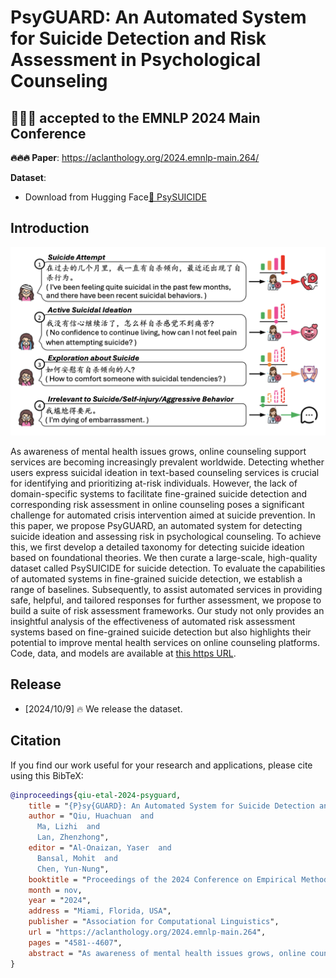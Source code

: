 # PsyGUARD: An Automated System for Suicide Detection and Risk Assessment in Psychological Counseling

## 🎉🎉🎉 accepted to the EMNLP 2024 Main Conference

**🔥🔥🔥 Paper**: https://aclanthology.org/2024.emnlp-main.264/

**Dataset**:

- Download from Hugging Face[🤗 PsySUICIDE](https://huggingface.co/datasets/qiuhuachuan/PsySUICIDE)

## Introduction

![Automatic Evaluation](static/psyguard.png)

As awareness of mental health issues grows, online counseling support services are becoming increasingly prevalent worldwide. Detecting whether users express suicidal ideation in text-based counseling services is crucial for identifying and prioritizing at-risk individuals. However, the lack of domain-specific systems to facilitate fine-grained suicide detection and corresponding risk assessment in online counseling poses a significant challenge for automated crisis intervention aimed at suicide prevention. In this paper, we propose PsyGUARD, an automated system for detecting suicide ideation and assessing risk in psychological counseling. To achieve this, we first develop a detailed taxonomy for detecting suicide ideation based on foundational theories. We then curate a large-scale, high-quality dataset called PsySUICIDE for suicide detection. To evaluate the capabilities of automated systems in fine-grained suicide detection, we establish a range of baselines. Subsequently, to assist automated services in providing safe, helpful, and tailored responses for further assessment, we propose to build a suite of risk assessment frameworks. Our study not only provides an insightful analysis of the effectiveness of automated risk assessment systems based on fine-grained suicide detection but also highlights their potential to improve mental health services on online counseling platforms. Code, data, and models are available at [this https URL](https://github.com/qiuhuachuan/PsyGUARD).

## Release

- [2024/10/9] 🔥 We release the dataset.

## Citation

If you find our work useful for your research and applications, please cite using this BibTeX:

```bibtex
@inproceedings{qiu-etal-2024-psyguard,
    title = "{P}sy{GUARD}: An Automated System for Suicide Detection and Risk Assessment in Psychological Counseling",
    author = "Qiu, Huachuan  and
      Ma, Lizhi  and
      Lan, Zhenzhong",
    editor = "Al-Onaizan, Yaser  and
      Bansal, Mohit  and
      Chen, Yun-Nung",
    booktitle = "Proceedings of the 2024 Conference on Empirical Methods in Natural Language Processing",
    month = nov,
    year = "2024",
    address = "Miami, Florida, USA",
    publisher = "Association for Computational Linguistics",
    url = "https://aclanthology.org/2024.emnlp-main.264",
    pages = "4581--4607",
    abstract = "As awareness of mental health issues grows, online counseling support services are becoming increasingly prevalent worldwide. Detecting whether users express suicidal ideation in text-based counseling services is crucial for identifying and prioritizing at-risk individuals. However, the lack of domain-specific systems to facilitate fine-grained suicide detection and corresponding risk assessment in online counseling poses a significant challenge for automated crisis intervention aimed at suicide prevention. In this paper, we propose PsyGUARD, an automated system for detecting suicide ideation and assessing risk in psychological counseling. To achieve this, we first develop a detailed taxonomy for detecting suicide ideation based on foundational theories. We then curate a large-scale, high-quality dataset called PsySUICIDE for suicide detection. To evaluate the capabilities of automated systems in fine-grained suicide detection, we establish a range of baselines. Subsequently, to assist automated services in providing safe, helpful, and tailored responses for further assessment, we propose to build a suite of risk assessment frameworks. Our study not only provides an insightful analysis of the effectiveness of automated risk assessment systems based on fine-grained suicide detection but also highlights their potential to improve mental health services on online counseling platforms. Code, data, and models are available at https://github.com/qiuhuachuan/PsyGUARD.",
}
```
